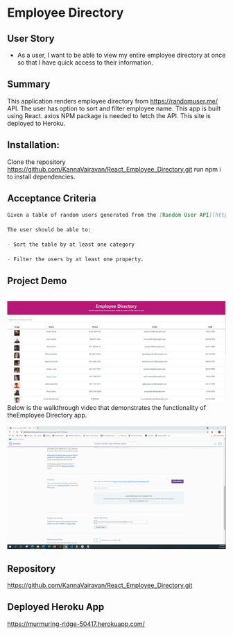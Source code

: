 # Employee Directory

## User Story

- As a user, I want to be able to view my entire employee directory at once so that I have quick access to their information.

## Summary

This application renders employee directory from https://randomuser.me/ API. The user has option to sort and filter employee name. This app is built using React.
axios NPM package is needed to fetch the API. This site is deployed to Heroku.

## Installation:

Clone the repository https://github.com/KannaVairavan/React_Employee_Directory.git
run npm i to install dependencies.

## Acceptance Criteria

```md
Given a table of random users generated from the [Random User API](https://randomuser.me/), when the user loads the page, a table of employees should render.

The user should be able to:

- Sort the table by at least one category

- Filter the users by at least one property.
```

## Project Demo

<br>

<img src="./assets/EmployeeDirectory.png">

<br>
Below is the walkthrough video that demonstrates the functionality of theEmployee Directory app.
<br/>
<br/>
<img src="./assets/employeeDirectory.gif" alt="Readme video"  >

## Repository

https://github.com/KannaVairavan/React_Employee_Directory.git

## Deployed Heroku App

https://murmuring-ridge-50417.herokuapp.com/
